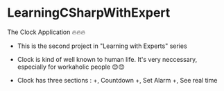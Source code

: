 # LearningCSharpWithExpert
The Clock Application 🔥🔥🔥

- This is the second project in "Learning with Experts" series
- Clock is kind of well known to human life. It's very neccessary, especially for workaholic people 😊😊

- Clock has three sections :
  +, Countdown
  +, Set Alarm
  +, See real time 
